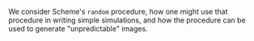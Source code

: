 We consider Scheme's `random` procedure, how one might use that procedure
in writing simple simulations, and how the procedure can be used to
generate "unpredictable" images.

